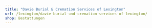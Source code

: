 ```yaml
---
title: "Davie Burial & Cremation Services of Lexington"
url: /lexington/davie-burial-und-cremation-services-of-lexington/
shop: Bestattungen
---
```

